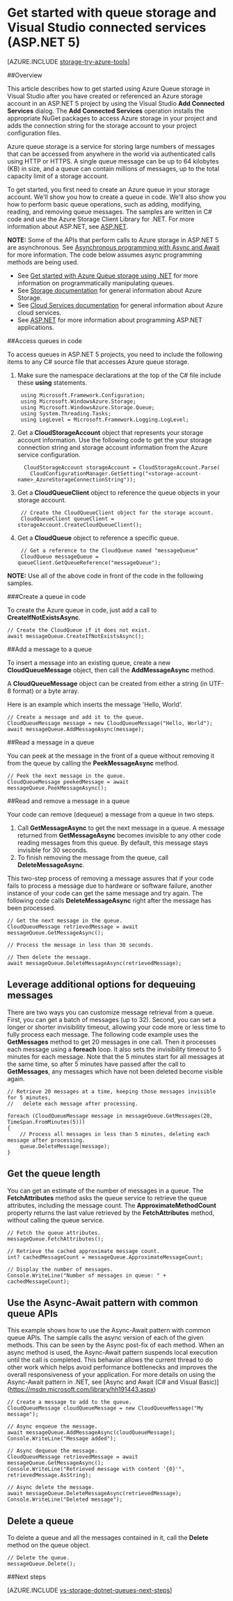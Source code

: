 <properties
	pageTitle="Get started with queue storage and Visual Studio connected services (ASP.NET 5) | Microsoft Azure"
	description="How to get started using Azure queue storage in an ASP.NET 5 project in Visual Studio"
	services="storage"
	documentationCenter=""
	authors="TomArcher"
	manager="douge"
	editor=""/>

<tags
	ms.service="storage"
	ms.workload="web"
	ms.tgt_pltfrm="vs-getting-started"
	ms.devlang="na"
	ms.topic="article"
	ms.date="07/18/2016"
	ms.author="tarcher"/>

# Get started with queue storage and Visual Studio connected services (ASP.NET 5)

[AZURE.INCLUDE [storage-try-azure-tools](../../includes/storage-try-azure-tools.md)]

##Overview

This article describes how to get started using Azure Queue storage in Visual Studio after you have created or referenced an Azure storage account in an ASP.NET 5 project by using the Visual Studio **Add Connected Services** dialog. The **Add Connected Services** operation installs the appropriate NuGet packages to access Azure storage in your project and adds the connection string for the storage account to your project configuration files.

Azure queue storage is a service for storing large numbers of messages that can be accessed from anywhere in the world via authenticated calls using HTTP or HTTPS. A single queue message can be up to 64 kilobytes (KB) in size, and a queue can contain millions of messages, up to the total capacity limit of a storage account.

To get started, you first need to create an Azure queue in your storage account. We'll show you how to create a queue in code. We'll also show you how to perform basic queue operations, such as adding, modifying, reading, and removing queue messages. The samples are written in C\# code and use the Azure Storage Client Library for .NET. For more information about ASP.NET, see [ASP.NET](http://www.asp.net).

**NOTE:** Some of the APIs that perform calls to Azure storage in ASP.NET 5 are asynchronous. See [Asynchronous programming with Async and Await](http://msdn.microsoft.com/library/hh191443.aspx) for more information. The code below assumes async programming methods are being used.

- See [Get started with Azure Queue storage using .NET](storage-dotnet-how-to-use-queues.md) for more information on programmatically manipulating queues.
- See [Storage documentation](https://azure.microsoft.com/documentation/services/storage/) for general information about Azure Storage.
- See [Cloud Services documentation](https://azure.microsoft.com/documentation/services/cloud-services/) for general information about Azure cloud services.
- See [ASP.NET](http://www.asp.net) for more information about programming ASP.NET applications.





##Access queues in code

To access queues in ASP.NET 5 projects, you need to include the following items to any C# source file that accesses Azure queue storage.

1. Make sure the namespace declarations at the top of the C# file include these **using** statements.

		using Microsoft.Framework.Configuration;
		using Microsoft.WindowsAzure.Storage;
		using Microsoft.WindowsAzure.Storage.Queue;
		using System.Threading.Tasks;
		using LogLevel = Microsoft.Framework.Logging.LogLevel;

2. Get a **CloudStorageAccount** object that represents your storage account information. Use the following code to get the your storage connection string and storage account information from the Azure service configuration.

		 CloudStorageAccount storageAccount = CloudStorageAccount.Parse(
		   CloudConfigurationManager.GetSetting("<storage-account-name>_AzureStorageConnectionString"));

3. Get a **CloudQueueClient** object to reference the queue objects in your storage account.  

	    // Create the CloudQueueClient object for the storage account.
    	CloudQueueClient queueClient = storageAccount.CreateCloudQueueClient();

4. Get a **CloudQueue** object to reference a specific queue.

    	// Get a reference to the CloudQueue named "messageQueue"
	    CloudQueue messageQueue = queueClient.GetQueueReference("messageQueue");


**NOTE:** Use all of the above code in front of the code in the following samples.

###Create a queue in code

To create the Azure queue in code, just add a call to **CreateIfNotExistsAsync**.

	// Create the CloudQueue if it does not exist.
	await messageQueue.CreateIfNotExistsAsync();

##Add a message to a queue

To insert a message into an existing queue, create a new **CloudQueueMessage** object, then call the **AddMessageAsync** method.

A **CloudQueueMessage** object can be created from either a string (in UTF-8 format) or a byte array.

Here is an example which inserts the message 'Hello, World'.

	// Create a message and add it to the queue.
	CloudQueueMessage message = new CloudQueueMessage("Hello, World");
	await messageQueue.AddMessageAsync(message);

##Read a message in a queue

You can peek at the message in the front of a queue without removing it from the queue by calling the **PeekMessageAsync** method.

	// Peek the next message in the queue. 
	CloudQueueMessage peekedMessage = await messageQueue.PeekMessageAsync();


##Read and remove a message in a queue

Your code can remove (dequeue) a message from a queue in two steps.
1. Call **GetMessageAsync** to get the next message in a queue. A message returned from **GetMessageAsync** becomes invisible to any other code reading messages from this queue. By default, this message stays invisible for 30 seconds.
2.	To finish removing the message from the queue, call **DeleteMessageAsync**.

This two-step process of removing a message assures that if your code fails to process a message due to hardware or software failure, another instance of your code can get the same message and try again. The following code calls **DeleteMessageAsync** right after the message has been processed.

	// Get the next message in the queue.
	CloudQueueMessage retrievedMessage = await messageQueue.GetMessageAsync();

	// Process the message in less than 30 seconds.

    // Then delete the message.
	await messageQueue.DeleteMessageAsync(retrievedMessage);

## Leverage additional options for dequeuing messages

There are two ways you can customize message retrieval from a queue.
First, you can get a batch of messages (up to 32). Second, you can set a
longer or shorter invisibility timeout, allowing your code more or less
time to fully process each message. The following code example uses the
**GetMessages** method to get 20 messages in one call. Then it processes
each message using a **foreach** loop. It also sets the invisibility
timeout to 5 minutes for each message. Note that the 5 minutes start
for all messages at the same time, so after 5 minutes have passed after
the call to **GetMessages**, any messages which have not been deleted
become visible again.

    // Retrieve 20 messages at a time, keeping those messages invisible for 5 minutes, 
    //   delete each message after processing.

    foreach (CloudQueueMessage message in messageQueue.GetMessages(20, TimeSpan.FromMinutes(5)))
    {
        // Process all messages in less than 5 minutes, deleting each message after processing.
        queue.DeleteMessage(message);
    }

## Get the queue length

You can get an estimate of the number of messages in a queue. The
**FetchAttributes** method asks the queue service to
retrieve the queue attributes, including the message count. The **ApproximateMethodCount**
property returns the last value retrieved by the
**FetchAttributes** method, without calling the queue service.

	// Fetch the queue attributes.
	messageQueue.FetchAttributes();

    // Retrieve the cached approximate message count.
    int? cachedMessageCount = messageQueue.ApproximateMessageCount;

	// Display the number of messages.
	Console.WriteLine("Number of messages in queue: " + cachedMessageCount);

## Use the Async-Await pattern with common queue APIs

This example shows how to use the Async-Await pattern with common queue APIs. The sample calls the async version of each of the given methods. This can be seen by the Async post-fix of each method. When an async method is used, the Async-Await pattern suspends local execution until the call is completed. This behavior allows the current thread to do other work which helps avoid performance bottlenecks and improves the overall responsiveness of your application. For more details on using the Async-Await pattern in .NET, see [Async and Await (C# and Visual Basic)] (https://msdn.microsoft.com/library/hh191443.aspx)

    // Create a message to add to the queue.
    CloudQueueMessage cloudQueueMessage = new CloudQueueMessage("My message");

    // Async enqueue the message.
    await messageQueue.AddMessageAsync(cloudQueueMessage);
    Console.WriteLine("Message added");

    // Async dequeue the message.
    CloudQueueMessage retrievedMessage = await messageQueue.GetMessageAsync();
    Console.WriteLine("Retrieved message with content '{0}'", retrievedMessage.AsString);

    // Async delete the message.
    await messageQueue.DeleteMessageAsync(retrievedMessage);
    Console.WriteLine("Deleted message");
## Delete a queue

To delete a queue and all the messages contained in it, call the
**Delete** method on the queue object.

    // Delete the queue.
    messageQueue.Delete();


##Next steps

[AZURE.INCLUDE [vs-storage-dotnet-queues-next-steps](../../includes/vs-storage-dotnet-queues-next-steps.md)]
